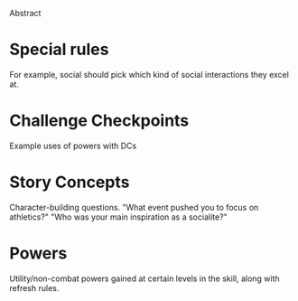 Abstract

# Special rules

For example, social should pick which kind of social interactions they excel at.

# Challenge Checkpoints

Example uses of powers with DCs

# Story Concepts

Character-building questions. "What event pushed you to focus on athletics?" "Who was your main inspiration as a socialite?"

# Powers

Utility/non-combat powers gained at certain levels in the skill, along with refresh rules.
